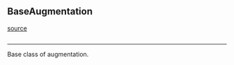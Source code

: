#


## BaseAugmentation
[source](https://github.com/RLE-Foundation/Hsuanwu/blob/main/hsuanwu/xplore/augmentation/base.py/#L6)
```python 

```


---
Base class of augmentation.
